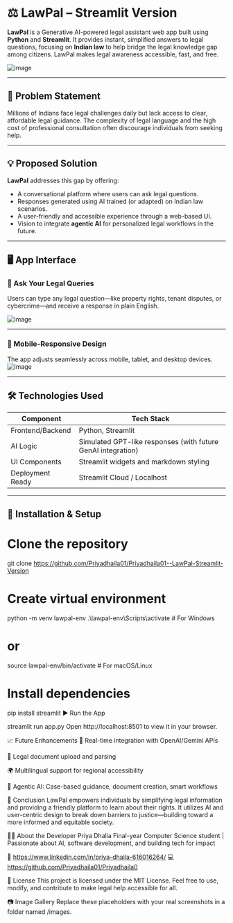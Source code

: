 # ⚖️ LawPal – Streamlit Version

**LawPal** is a Generative AI-powered legal assistant web app built using **Python** and **Streamlit**. It provides instant, simplified answers to legal questions, focusing on **Indian law** to help bridge the legal knowledge gap among citizens. LawPal makes legal awareness accessible, fast, and free.

![image](https://github.com/user-attachments/assets/dcd20bde-6438-4a96-8046-c728932bf68c)

---

## 📌 Problem Statement

Millions of Indians face legal challenges daily but lack access to clear, affordable legal guidance. The complexity of legal language and the high cost of professional consultation often discourage individuals from seeking help.

---

## 💡 Proposed Solution

**LawPal** addresses this gap by offering:

- A conversational platform where users can ask legal questions.
- Responses generated using AI trained (or adapted) on Indian law scenarios.
- A user-friendly and accessible experience through a web-based UI.
- Vision to integrate **agentic AI** for personalized legal workflows in the future.

---

## 🖥️ App Interface

### 🧠 Ask Your Legal Queries

Users can type any legal question—like property rights, tenant disputes, or cybercrime—and receive a response in plain English.

![image](https://github.com/user-attachments/assets/186b9bab-9167-4218-a264-8f7e4a3c7eac)

---

### 📱 Mobile-Responsive Design

The app adjusts seamlessly across mobile, tablet, and desktop devices.
![image](https://github.com/user-attachments/assets/25e13567-d75b-4758-a991-abee710f6fe4)

---

## 🛠️ Technologies Used

| Component         | Tech Stack                              |
|------------------|------------------------------------------|
| Frontend/Backend  | Python, Streamlit                        |
| AI Logic          | Simulated GPT-like responses (with future GenAI integration) |
| UI Components     | Streamlit widgets and markdown styling   |
| Deployment Ready  | Streamlit Cloud / Localhost              |

---

## 🚀 Installation & Setup
# Clone the repository
git clone https://github.com/Priyadhaila01/Priyadhaila01--LawPal-Streamlit-Version

# Create virtual environment
python -m venv lawpal-env
.\lawpal-env\Scripts\activate  # For Windows
# or
source lawpal-env/bin/activate  # For macOS/Linux

# Install dependencies
pip install streamlit
▶️ Run the App

streamlit run app.py
Open http://localhost:8501 to view it in your browser.

📈 Future Enhancements
🤖 Real-time integration with OpenAI/Gemini APIs

🧾 Legal document upload and parsing

🌍 Multilingual support for regional accessibility

🧠 Agentic AI: Case-based guidance, document creation, smart workflows

🧠 Conclusion
LawPal empowers individuals by simplifying legal information and providing a friendly platform to learn about their rights. It utilizes AI and user-centric design to break down barriers to justice—building toward a more informed and equitable society.

👩‍💻 About the Developer
Priya Dhalia
Final-year Computer Science student | Passionate about AI, software development, and building tech for impact

💼 https://www.linkedin.com/in/priya-dhaila-616016264/
💻 https://github.com/Priyadhaila01/Priyadhaila0

📄 License
This project is licensed under the MIT License.
Feel free to use, modify, and contribute to make legal help accessible for all.

📷 Image Gallery
Replace these placeholders with your real screenshots in a folder named /images.


